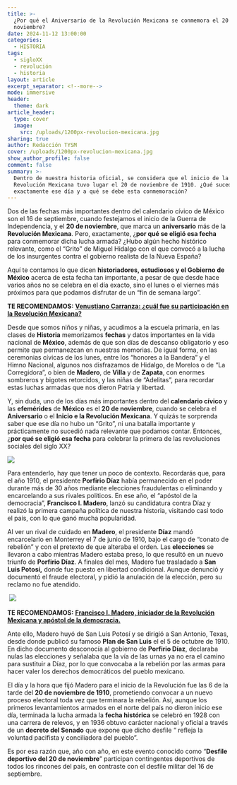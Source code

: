 ```yaml
---
title: >-
  ¿Por qué el Aniversario de la Revolución Mexicana se conmemora el 20 de
  noviembre?
date: 2024-11-12 13:00:00
categories:
  - HISTORIA
tags:
  - sigloXX
  - revolución
  - historia
layout: article
excerpt_separator: <!--more-->
mode: immersive
header:
  theme: dark
article_header:
  type: cover
  image:
    src: /uploads/1200px-revolucion-mexicana.jpg
sharing: true
author: Redacción TYSM
cover: /uploads/1200px-revolucion-mexicana.jpg
show_author_profile: false
comment: false
summary: >-
  Dentro de nuestra historia oficial, se considera que el inicio de la
  Revolución Mexicana tuvo lugar el 20 de noviembre de 1910. ¿Qué sucedió
  exactamente ese día y a qué se debe esta conmemoración?
---
```

Dos de las fechas más importantes dentro del calendario cívico de México son el 16 de septiembre, cuando festejamos el inicio de la Guerra de Independencia, y el **20 de noviembre**, que marca un **aniversario** más de la **Revolución Mexicana**. Pero, exactamente, ¿**por qué se eligió esa fecha** para conmemorar dicha lucha armada? ¿Hubo algún hecho histórico relevante, como el “Grito” de Miguel Hidalgo con el que convocó a la lucha de los insurgentes contra el gobierno realista de la Nueva España?

Aquí te contamos lo que dicen **historiadores, estudiosos y el Gobierno de México** acerca de esta fecha tan importante, a pesar de que desde hace varios años no se celebra en el día exacto, sino el lunes o el viernes más próximos para que podamos disfrutar de un “fin de semana largo”.

**TE RECOMENDAMOS:** [**Venustiano Carranza: ¿cuál fue su participación en la Revolución Mexicana?**](https://blog.tonoysumariachi.com/historia/2023/11/15/venustiano-carranza-cu%C3%A1l-fue-su-participaci%C3%B3n-en-la-revoluci%C3%B3n-mexicana.html)

Desde que somos niños y niñas, y acudimos a la escuela primaria, en las clases de **Historia** memorizamos **fechas** y datos importantes en la vida nacional de **México**, además de que son días de descanso obligatorio y eso permite que permanezcan en nuestras memorias. De igual forma, en las ceremonias cívicas de los lunes, entre los “honores a la Bandera” y el Himno Nacional, algunos nos disfrazamos de Hidalgo, de Morelos o de “La Corregidora”, o bien de **Madero**, de **Villa** y de **Zapata**, con enormes sombreros y bigotes retorcidos, y las niñas de “Adelitas”, para recordar estas luchas armadas que nos dieron Patria y libertad.

Y, sin duda, uno de los días más importantes dentro del **calendario cívico** y las **efemérides** de **México** es el **20 de noviembre**, cuando se celebra el **Aniversario** o el **Inicio e la Revolución Mexicana**. Y quizás te sorprenda saber que ese día no hubo un “Grito”, ni una batalla importante y prácticamente no sucedió nada relevante que podamos contar. Entonces, ¿**por qué se eligió esa fecha** para celebrar la primera de las revoluciones sociales del siglo XX?

![](https://upload.wikimedia.org/wikipedia/commons/c/cf/Pancho_and_his_followers.jpg)

Para entenderlo, hay que tener un poco de contexto. Recordarás que, para el año 1910, el presidente **Porfirio Díaz** había permanecido en el poder durante más de 30 años mediante elecciones fraudulentas o eliminando y encarcelando a sus rivales políticos. En ese año, el “apóstol de la democracia”, **Francisco I. Madero**, lanzó su candidatura contra Díaz y realizó la primera campaña política de nuestra historia, visitando casi todo el país, con lo que ganó mucha popularidad.

Al ver un rival de cuidado en **Madero**, el presidente **Díaz** mandó encarcelarlo en Monterrey el 7 de junio de 1910, bajo el cargo de “conato de rebelión” y con el pretexto de que alteraba el orden. Las **elecciones** se llevaron a cabo mientras Madero estaba preso, lo que resultó en un nuevo triunfo de **Porfirio Díaz**. A finales del mes, Madero fue trasladado a **San Luis Potosí,** donde fue puesto en libertad condicional. Aunque denunció y documentó el fraude electoral, y pidió la anulación de la elección, pero su reclamo no fue atendido.

&nbsp;![](https://upload.wikimedia.org/wikipedia/commons/thumb/2/2d/Francisco_I_Madero_chair.jpg/576px-Francisco_I_Madero_chair.jpg)

**TE RECOMENDAMOS:** [**Francisco I. Madero, iniciador de la Revolución Mexicana y apóstol de la democracia.**](https://blog.tonoysumariachi.com/historia/2023/11/14/francisco-i-madero-iniciador-de-la-revoluci%C3%B3n-mexicana-y-ap%C3%B3stol-de-la-democracia.html)

Ante ello, Madero huyó de San Luis Potosí y se dirigió a San Antonio, Texas, desde donde publicó su famoso **Plan de San Luis** el el 5 de octubre de 1910. En dicho documento desconocía al gobierno de **Porfirio Díaz**, declaraba nulas las elecciones y señalaba que la vía de las urnas ya no era el camino para sustituir a Díaz, por lo que convocaba a la rebelión por las armas para hacer valer los derechos democráticos del pueblo mexicano.

El día y la hora que fijó Madero para el inicio de la Revolución fue las 6 de la tarde del **20 de noviembre de 1910**, prometiendo convocar a un nuevo proceso electoral toda vez que terminara la rebelión. Así, aunque los primeros levantamientos armados en el norte del país no dieron inicio ese día, terminada la lucha armada la **fecha histórica** se celebró en 1928 con una carrera de relevos, y en 1936 obtuvo carácter nacional y oficial a través de un **decreto del Senado** que expone que dicho desfile “ refleja la voluntad pacifista y conciliadora del pueblo”.

Es por esa razón que, año con año, en este evento conocido como “**Desfile deportivo del 20 de noviembre**” participan contingentes deportivos de todos los rincones del país, en contraste con el desfile militar del 16 de septiembre.

&nbsp;